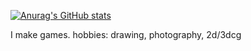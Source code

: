 [![Anurag's GitHub stats](https://github-readme-stats.vercel.app/api?username=amk3y&theme=dark)](https://github.com/anuraghazra/github-readme-stats)

I make games.
hobbies: drawing, photography, 2d/3dcg
